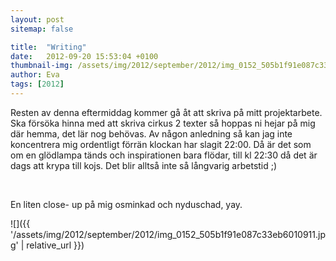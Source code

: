 ```yaml
---
layout: post
sitemap: false

title:  "Writing"
date:   2012-09-20 15:53:04 +0100
thumbnail-img: /assets/img/2012/september/2012/img_0152_505b1f91e087c33eb6010911.jpg
author: Eva
tags: [2012]
---
```


Resten av denna eftermiddag kommer gå åt att skriva på mitt projektarbete. Ska försöka hinna med att skriva cirkus 2 texter så hoppas ni hejar på mig där hemma, det lär nog behövas. Av någon anledning så kan jag inte koncentrera mig ordentligt förrän klockan har slagit 22:00. Då är det som om en glödlampa tänds och inspirationen bara flödar, till kl 22:30 då det är dags att krypa till kojs. Det blir alltså inte så långvarig arbetstid ;)




 










En liten close- up på mig osminkad och nyduschad, yay.

![]({{ '/assets/img/2012/september/2012/img_0152_505b1f91e087c33eb6010911.jpg'  | relative_url }})

